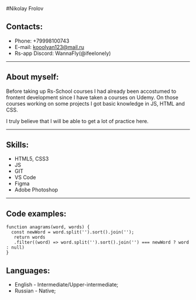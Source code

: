 #Nikolay Frolov

## Contacts: 
- Phone: +79998100743
- E-mail: kooolyan123@mail.ru
- Rs-app Discord: WannaFly(@ifeelonely)
***
## About myself:
Before taking up Rs-School courses I had already been accostumed to frontent development since I have taken a courses on Udemy. On those courses working on some projects I got basic knowledge in JS, HTML and CSS.

I truly believe that I will be able to get a lot of practice here.
***
## Skills:
- HTML5, CSS3
- JS
- GIT
- VS Code
- Figma
- Adobe Photoshop
***
## Code examples: 
```
function anagrams(word, words) {
  const newWord = word.split('').sort().join('');
   return words
   .filter((word) => word.split('').sort().join('') === newWord ? word : null)
}
```
## Languages: 
- English - Intermediate/Upper-intermediate;
- Russian - Native;